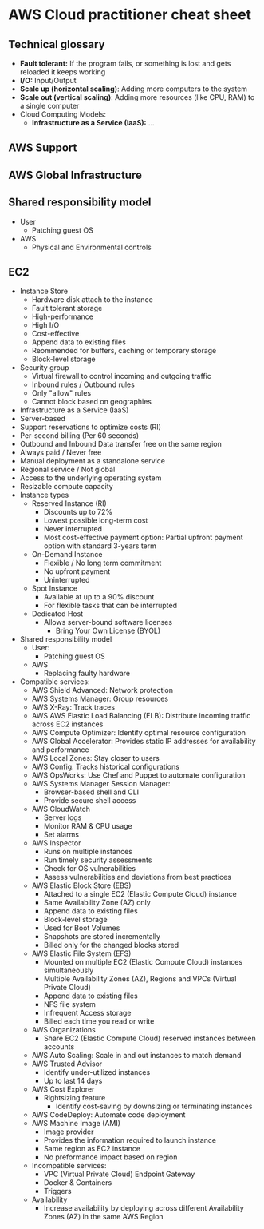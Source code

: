 # AWS Cloud practitioner cheat sheet

## Technical glossary
- **Fault tolerant:** If the program fails, or something is lost and gets reloaded it keeps working
- **I/O:** Input/Output
- **Scale up (horizontal scaling)**: Adding more computers to the system
- **Scale out (vertical scaling)**: Adding more resources (like CPU, RAM) to a single computer
- Cloud Computing Models:
  - **Infrastructure as a Service (IaaS):** ...

## AWS Support

##  AWS Global Infrastructure

## Shared responsibility model
   - User
     - Patching guest OS
   - AWS
     - Physical and Environmental controls

## EC2
- Instance Store
  - Hardware disk attach to the instance
  - Fault tolerant storage
  - High-performance
  - High I/O
  - Cost-effective
  - Append data to existing files
  - Reommended for buffers, caching or temporary storage
  - Block-level storage
- Security group
  - Virtual firewall to control incoming and outgoing traffic
  - Inbound rules / Outbound rules
  - Only "allow" rules
  - Cannot block based on geographies
- Infrastructure as a Service (IaaS)
- Server-based
- Support reservations to optimize costs (RI)
- Per-second billing (Per 60 seconds)
- Outbound and Inbound Data transfer free on the same region
- Always paid / Never free
- Manual deployment as a standalone service
- Regional service / Not global
- Access to the underlying operating system
- Resizable compute capacity
- Instance types
  - Reserved Instance (RI)
    - Discounts up to 72%
    - Lowest possible long-term cost
    - Never interrupted
    - Most cost-effective payment option: Partial upfront payment option with standard 3-years term
  - On-Demand Instance
    - Flexible / No long term commitment
    - No upfront payment
    - Uninterrupted
  - Spot Instance
    - Available at up to a 90% discount
    - For flexible tasks that can be interrupted
  - Dedicated Host
    - Allows server-bound software licenses
      - Bring Your Own License (BYOL)
- Shared responsibility model
  - User:
    - Patching guest OS
  - AWS
    - Replacing faulty hardware
- Compatible services:
  - AWS Shield Advanced: Network protection
  - AWS Systems Manager: Group resources
  - AWS X-Ray: Track traces
  - AWS AWS Elastic Load Balancing (ELB): Distribute incoming traffic across EC2 instances
  - AWS Compute Optimizer: Identify optimal resource configuration
  - AWS Global Accelerator: Provides static IP addresses for availability and performance
  - AWS Local Zones: Stay closer to users
  - AWS Config: Tracks historical configurations
  - AWS OpsWorks: Use Chef and Puppet to automate configuration
  - AWS Systems Manager Session Manager:
    - Browser-based shell and CLI
    - Provide secure shell access
  - AWS CloudWatch
    - Server logs
    - Monitor RAM & CPU usage
    - Set alarms
  - AWS Inspector
    - Runs on multiple instances
    - Run timely security assessments
    - Check for OS vulnerabilities
    - Assess vulnerabilities and deviations from best practices
  - AWS Elastic Block Store (EBS)
    - Attached to a single EC2 (Elastic Compute Cloud) instance
    - Same Availability Zone (AZ) only
    - Append data to existing files
    - Block-level storage
    - Used for Boot Volumes
    - Snapshots are stored incrementally
    - Billed only for the changed blocks stored
  - AWS Elastic File System (EFS)
    - Mounted on multiple EC2 (Elastic Compute Cloud) instances simultaneously
    - Multiple Availability Zones (AZ), Regions and VPCs (Virtual Private Cloud)
    - Append data to existing files
    -  NFS file system
    -  Infrequent Access storage
      -  Billed each time you read or write
  - AWS Organizations
    - Share EC2 (Elastic Compute Cloud) reserved instances between accounts
  - AWS Auto Scaling: Scale in and out instances to match demand
  - AWS Trusted Advisor
    - Identify under-utilized instances
    - Up to last 14 days
  - AWS Cost Explorer
    - Rightsizing feature
      -  Identify cost-saving by downsizing or terminating instances
  - AWS CodeDeploy: Automate code deployment
  - AWS Machine Image (AMI)
    - Image provider
    - Provides the information required to launch instance
    - Same region as EC2 instance
    - No preformance impact based on region
  - Incompatible services:
    -  VPC (Virtual Private Cloud) Endpoint Gateway
    -  Docker & Containers
    -  Triggers
  - Availability
    - Increase availability by deploying across different Availability Zones (AZ) in the same AWS Region
